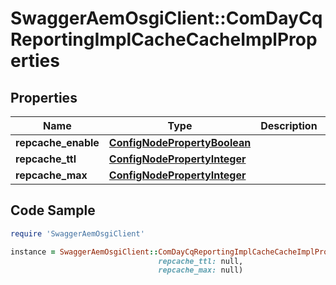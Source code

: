 # SwaggerAemOsgiClient::ComDayCqReportingImplCacheCacheImplProperties

## Properties

Name | Type | Description | Notes
------------ | ------------- | ------------- | -------------
**repcache_enable** | [**ConfigNodePropertyBoolean**](ConfigNodePropertyBoolean.md) |  | [optional] 
**repcache_ttl** | [**ConfigNodePropertyInteger**](ConfigNodePropertyInteger.md) |  | [optional] 
**repcache_max** | [**ConfigNodePropertyInteger**](ConfigNodePropertyInteger.md) |  | [optional] 

## Code Sample

```ruby
require 'SwaggerAemOsgiClient'

instance = SwaggerAemOsgiClient::ComDayCqReportingImplCacheCacheImplProperties.new(repcache_enable: null,
                                 repcache_ttl: null,
                                 repcache_max: null)
```



